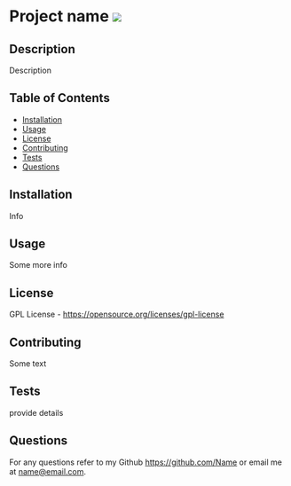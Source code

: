 # Project name <img src="https://img.shields.io/badge/license-GPL-blue">

## Description

Description

## Table of Contents

- [Installation](#installation)
- [Usage](#usage)
- [License](#license)
- [Contributing](#contributing)
- [Tests](#tests)
- [Questions](#questions)

## Installation

Info

## Usage

Some more info

## License

GPL License - https://opensource.org/licenses/gpl-license

## Contributing

Some text

## Tests

provide details

## Questions

For any  questions refer to my Github https://github.com/Name or email me at name@email.com.


